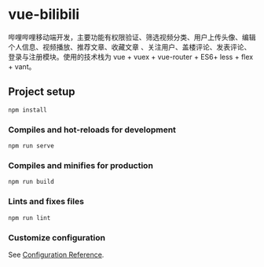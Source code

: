 # vue-bilibili
哔哩哔哩移动端开发，主要功能有权限验证、筛选视频分类、用户上传头像、编辑个人信息、视频播放、推荐文章、收藏文章 、关注用户、盖楼评论、发表评论、登录与注册模块。使用的技术栈为 vue + vuex + vue-router + ES6+ less + flex + vant。
## Project setup
```
npm install
```

### Compiles and hot-reloads for development
```
npm run serve
```

### Compiles and minifies for production
```
npm run build
```

### Lints and fixes files
```
npm run lint
```

### Customize configuration
See [Configuration Reference](https://cli.vuejs.org/config/).
